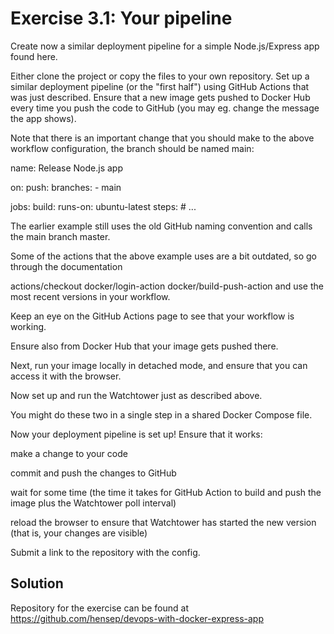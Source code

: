 # Exercise 3.1: Your pipeline
Create now a similar deployment pipeline for a simple Node.js/Express app found here.

Either clone the project or copy the files to your own repository. Set up a similar deployment pipeline (or the "first half") using GitHub Actions that was just described. Ensure that a new image gets pushed to Docker Hub every time you push the code to GitHub (you may eg. change the message the app shows).

Note that there is an important change that you should make to the above workflow configuration, the branch should be named main:

name: Release Node.js app

on:
  push:
    branches:
      - main

jobs:
  build:
    runs-on: ubuntu-latest
    steps:
      # ...

The earlier example still uses the old GitHub naming convention and calls the main branch master.

Some of the actions that the above example uses are a bit outdated, so go through the documentation

actions/checkout
docker/login-action
docker/build-push-action
and use the most recent versions in your workflow.

Keep an eye on the GitHub Actions page to see that your workflow is working.

Ensure also from Docker Hub that your image gets pushed there.

Next, run your image locally in detached mode, and ensure that you can access it with the browser.

Now set up and run the Watchtower just as described above.

You might do these two in a single step in a shared Docker Compose file.

Now your deployment pipeline is set up! Ensure that it works:

make a change to your code

commit and push the changes to GitHub

wait for some time (the time it takes for GitHub Action to build and push the image plus the Watchtower poll interval)

reload the browser to ensure that Watchtower has started the new version (that is, your changes are visible)

Submit a link to the repository with the config.

## Solution
Repository for the exercise can be found at https://github.com/hensep/devops-with-docker-express-app